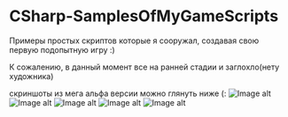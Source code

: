 # CSharp-SamplesOfMyGameScripts
Примеры простых скриптов которые я сооружал, создавая свою первую подопытную игру :) 

К сожалению, в данный момент все на ранней стадии и заглохло(нету художника)

скриншоты из мега альфа версии можно глянуть ниже (:
![Image alt](https://github.com/Climood/CSharp-SamplesOfMyGameScripts/raw/master/3.jpg)
![Image alt](https://github.com/Climood/CSharp-SamplesOfMyGameScripts/raw/master/2.jpg)
![Image alt](https://github.com/Climood/CSharp-SamplesOfMyGameScripts/raw/master/1.jpg)
![Image alt](https://github.com/Climood/CSharp-SamplesOfMyGameScripts/raw/master/gameUnity1.jpg)
![Image alt](https://github.com/Climood/CSharp-SamplesOfMyGameScripts/raw/master/gameUnity2.jpg)
